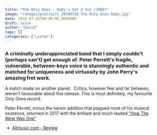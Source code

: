 ```yaml
---
title: "The Only Ones - Baby's Got A Gun (1980)"
image: "/images/post/wilt_20180726_The.Only.Ones.Baby.jpg"
date: 2018-07-26T00:00:00.0000000
draft: false
author: "David"
tags: []
categories: ["Listen"]
---
```

### A criminally underappreciated band that I simply couldn't (perhaps can't) get enough of. Peter Perrett's fragile, vulnerable, between-keys voice is stunningly authentic and matched for uniqueness and virtuosity by John Perry's amazing fret work.  
  
A match made on another planet.  Critics, however few and far between, weren't favourable about this release. This is most definitely, my favourite Only Ones record.

 Peter Perrett, minus the heroin addition that plagued most of his musical existence, returned in 2017 with the brilliant and much lauded ["How The West Was One"](https://www.allmusic.com/album/how-the-west-was-won-mw0003042594)

-  [Allmusic.com - Review](https://www.allmusic.com/album/babys-got-a-gun-mw0000814655)